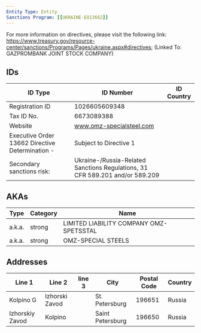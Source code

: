 ```yaml
---
Entity Type: Entity
Sanctions Program: [[UKRAINE-EO13662]]
---
```

For more information on directives, please visit the following link: https://www.treasury.gov/resource-center/sanctions/Programs/Pages/ukraine.aspx#directives; (Linked To: GAZPROMBANK JOINT STOCK COMPANY)

## IDs
| ID Type | ID Number | ID Country |
|---------|-----------|------------|
| Registration ID | 1026605609348 |  |
| Tax ID No. | 6673089388 |  |
| Website | www.omz-specialsteel.com |  |
| Executive Order 13662 Directive Determination - | Subject to Directive 1 |  |
| Secondary sanctions risk: | Ukraine-/Russia-Related Sanctions Regulations, 31 CFR 589.201 and/or 589.209 |  |


## AKAs
| Type | Category | Name      | 
|------|----------|-----------|
| a.k.a. | strong | LIMITED LIABILITY COMPANY OMZ-SPETSSTAL |
| a.k.a. | strong | OMZ-SPECIAL STEELS |


## Addresses
| Line 1 | Line 2 | line 3 | City | Postal Code| Country | 
|--------|--------|--------|------|------------|---------|
| Kolpino G | Izhorski Zavod |  | St. Petersburg | 196651 | Russia |
| Izhorskiy Zavod | Kolpino |  | Saint Petersburg | 196650 | Russia |

